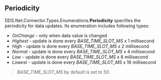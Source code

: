 ## Periodicity

DDS.Net.Connector.Types.Enumerations.**Periodicity** specifies the periodicity for data updates. Its enumeration includes following types:

  * *OnChange* - only when data value is changed
  * *Highest* - update is done every *BASE_TIME_SLOT_MS* x 1 millisecond
  * *High* - update is done every *BASE_TIME_SLOT_MS* x 2 millisecond
  * *Normal* - update is done every *BASE_TIME_SLOT_MS* x 4 millisecond
  * *Low* - update is done every *BASE_TIME_SLOT_MS* x 8 millisecond
  * *Lowest* - update is done every *BASE_TIME_SLOT_MS* x 16 millisecond

> *BASE_TIME_SLOT_MS* by default is set to *50*.
        
